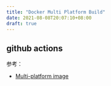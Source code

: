 ```yaml
---
title: "Docker Multi Platform Build"
date: 2021-08-08T20:07:10+08:00
draft: true
---
```


## github actions

参考：

- [Multi-platform image](https://github.com/docker/build-push-action/blob/master/docs/advanced/multi-platform.md)
